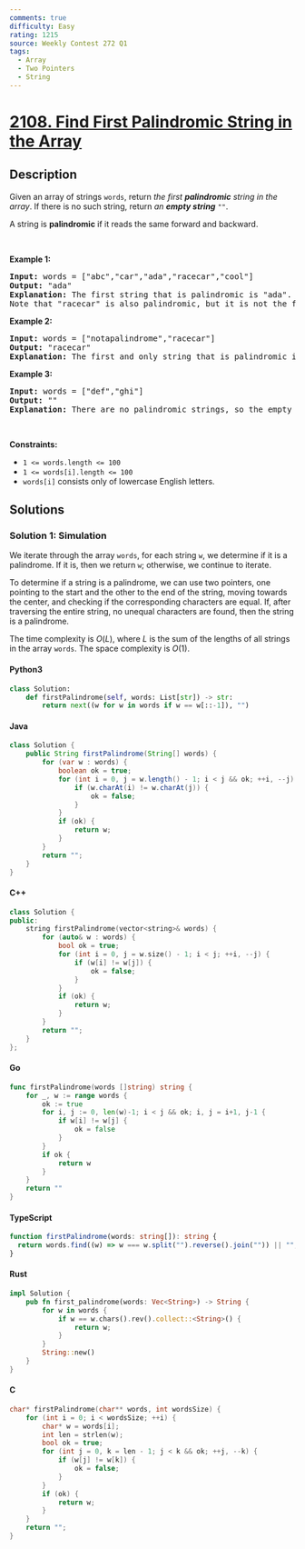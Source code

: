 ```yaml
---
comments: true
difficulty: Easy
rating: 1215
source: Weekly Contest 272 Q1
tags:
  - Array
  - Two Pointers
  - String
---
```


<!-- problem:start -->

# [2108. Find First Palindromic String in the Array](https://leetcode.com/problems/find-first-palindromic-string-in-the-array)

## Description

<!-- description:start -->

<p>Given an array of strings <code>words</code>, return <em>the first <strong>palindromic</strong> string in the array</em>. If there is no such string, return <em>an <strong>empty string</strong> </em><code>&quot;&quot;</code>.</p>

<p>A string is <strong>palindromic</strong> if it reads the same forward and backward.</p>

<p>&nbsp;</p>
<p><strong class="example">Example 1:</strong></p>

<pre>
<strong>Input:</strong> words = [&quot;abc&quot;,&quot;car&quot;,&quot;ada&quot;,&quot;racecar&quot;,&quot;cool&quot;]
<strong>Output:</strong> &quot;ada&quot;
<strong>Explanation:</strong> The first string that is palindromic is &quot;ada&quot;.
Note that &quot;racecar&quot; is also palindromic, but it is not the first.
</pre>

<p><strong class="example">Example 2:</strong></p>

<pre>
<strong>Input:</strong> words = [&quot;notapalindrome&quot;,&quot;racecar&quot;]
<strong>Output:</strong> &quot;racecar&quot;
<strong>Explanation:</strong> The first and only string that is palindromic is &quot;racecar&quot;.
</pre>

<p><strong class="example">Example 3:</strong></p>

<pre>
<strong>Input:</strong> words = [&quot;def&quot;,&quot;ghi&quot;]
<strong>Output:</strong> &quot;&quot;
<strong>Explanation:</strong> There are no palindromic strings, so the empty string is returned.
</pre>

<p>&nbsp;</p>
<p><strong>Constraints:</strong></p>

<ul>
	<li><code>1 &lt;= words.length &lt;= 100</code></li>
	<li><code>1 &lt;= words[i].length &lt;= 100</code></li>
	<li><code>words[i]</code> consists only of lowercase English letters.</li>
</ul>

<!-- description:end -->

## Solutions

<!-- solution:start -->

### Solution 1: Simulation

We iterate through the array `words`, for each string `w`, we determine if it is a palindrome. If it is, then we return `w`; otherwise, we continue to iterate.

To determine if a string is a palindrome, we can use two pointers, one pointing to the start and the other to the end of the string, moving towards the center, and checking if the corresponding characters are equal. If, after traversing the entire string, no unequal characters are found, then the string is a palindrome.

The time complexity is $O(L)$, where $L$ is the sum of the lengths of all strings in the array `words`. The space complexity is $O(1)$.

<!-- tabs:start -->

#### Python3

```python
class Solution:
    def firstPalindrome(self, words: List[str]) -> str:
        return next((w for w in words if w == w[::-1]), "")
```

#### Java

```java
class Solution {
    public String firstPalindrome(String[] words) {
        for (var w : words) {
            boolean ok = true;
            for (int i = 0, j = w.length() - 1; i < j && ok; ++i, --j) {
                if (w.charAt(i) != w.charAt(j)) {
                    ok = false;
                }
            }
            if (ok) {
                return w;
            }
        }
        return "";
    }
}
```

#### C++

```cpp
class Solution {
public:
    string firstPalindrome(vector<string>& words) {
        for (auto& w : words) {
            bool ok = true;
            for (int i = 0, j = w.size() - 1; i < j; ++i, --j) {
                if (w[i] != w[j]) {
                    ok = false;
                }
            }
            if (ok) {
                return w;
            }
        }
        return "";
    }
};
```

#### Go

```go
func firstPalindrome(words []string) string {
	for _, w := range words {
		ok := true
		for i, j := 0, len(w)-1; i < j && ok; i, j = i+1, j-1 {
			if w[i] != w[j] {
				ok = false
			}
		}
		if ok {
			return w
		}
	}
	return ""
}
```

#### TypeScript

```ts
function firstPalindrome(words: string[]): string {
  return words.find((w) => w === w.split("").reverse().join("")) || "";
}
```

#### Rust

```rust
impl Solution {
    pub fn first_palindrome(words: Vec<String>) -> String {
        for w in words {
            if w == w.chars().rev().collect::<String>() {
                return w;
            }
        }
        String::new()
    }
}
```

#### C

```c
char* firstPalindrome(char** words, int wordsSize) {
    for (int i = 0; i < wordsSize; ++i) {
        char* w = words[i];
        int len = strlen(w);
        bool ok = true;
        for (int j = 0, k = len - 1; j < k && ok; ++j, --k) {
            if (w[j] != w[k]) {
                ok = false;
            }
        }
        if (ok) {
            return w;
        }
    }
    return "";
}
```

<!-- tabs:end -->

<!-- solution:end -->

<!-- problem:end -->
